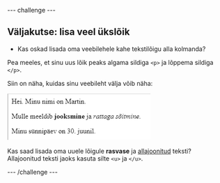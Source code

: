 --- challenge ---

## Väljakutse: lisa veel üks ​​lõik

- Kas oskad lisada oma veebilehele kahe tekstilõigu alla kolmanda?

Pea meeles, et sinu uus lõik peaks algama sildiga `<p>` ja lõppema sildiga `</p>`.

Siin on näha, kuidas sinu veebileht välja võib näha:

![kuvatõmmis](images/birthday-paragraph.png)

Kas saad lisada oma uuele lõigule **rasvase** ja <u>allajoonitud</u> teksti? Allajoonitud teksti jaoks kasuta silte `<u>` ja `</u>`.

--- /challenge ---